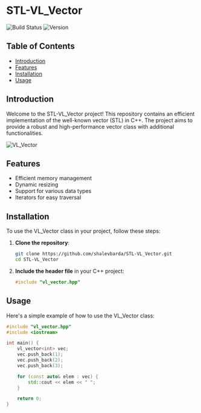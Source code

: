 # STL-VL_Vector

![Build Status](https://img.shields.io/badge/build-passing-brightgreen)
![Version](https://img.shields.io/badge/version-1.0.0-blue)

## Table of Contents
- [Introduction](#introduction)
- [Features](#features)
- [Installation](#installation)
- [Usage](#usage)

## Introduction
Welcome to the STL-VL_Vector project! This repository contains an efficient implementation of the well-known vector (STL) in C++. The project aims to provide a robust and high-performance vector class with additional functionalities.

![VL_Vector](https://www.richardhnguyen.com/static/8b8014a377520dede83b7bfd3a317c8d/cf1a2/what-is-vector.webp)

## Features
- Efficient memory management
- Dynamic resizing
- Support for various data types
- Iterators for easy traversal

## Installation
To use the VL_Vector class in your project, follow these steps:

1. **Clone the repository**:
    ```sh
    git clone https://github.com/shalevbarda/STL-VL_Vector.git
    cd STL-VL_Vector
    ```

2. **Include the header file** in your C++ project:
    ```cpp
    #include "vl_vector.hpp"
    ```

## Usage
Here's a simple example of how to use the VL_Vector class:

```cpp
#include "vl_vector.hpp"
#include <iostream>

int main() {
    vl_vector<int> vec;
    vec.push_back(1);
    vec.push_back(2);
    vec.push_back(3);

    for (const auto& elem : vec) {
        std::cout << elem << " ";
    }

    return 0;
}
